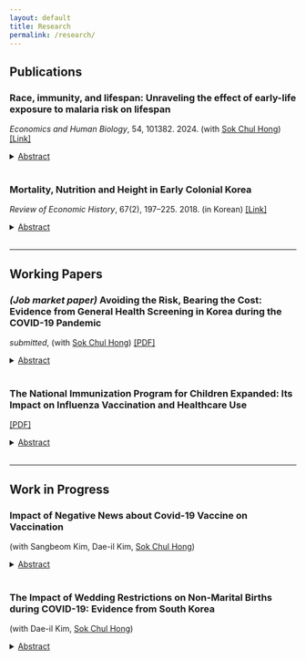 ```yaml
---
layout: default
title: Research
permalink: /research/
---
```


## Publications
### Race, immunity, and lifespan: Unraveling the effect of early-life exposure to malaria risk on lifespan
_Economics and Human Biology_, 54, 101382. 2024. (with [Sok Chul Hong](https://sites.google.com/site/sokchulhong/)) [[Link]](https://www.sciencedirect.com/science/article/abs/pii/S1570677X24000340?casa_token=6rZ-QF8LF54AAAAA:oy6mFTRYK66mXhDeRSFQ96u3W6N9xjhpuTA5d4UGECl43-tktt87SrE7iQKIj0RQbiv8chq6)
<details>
<summary><u>Abstract</u> </summary>
We investigate a historical experience to measure the long-term effect of malaria on lifespan among infected survivors and identify a factor that mitigates malaria’s effect.  
Using a sample of Union Army veterans born during the mid-19th century and their lifetime records, we show that exposure to high risk of malaria at birth or in early life substantially shortened their lifespan.  
The legacy of exposure to malaria is robust while controlling for lifetime socioeconomic and health conditions, fixed effects, and considering selection bias. Additionally, we include the US Colored Troops sample of black veterans to analyze racial differences in the effect of malaria exposure on lifespan.  
Exposure to malaria did not lead to a shorter lifespan among black veterans.  
Evidence suggests that genetic immunity to malaria in black veterans might contribute this heterogeneity.
</details>
<br>

### Mortality, Nutrition and Height in Early Colonial Korea
_Review of Economic History_, 67(2), 197–225. 2018. (in Korean) [[Link]](https://kiss.kstudy.com/Detail/Ar?key=3626004)
<details>
<summary><u>Abstract</u> </summary>
The determinants of stature can be changed in one country by the change of cultural and economic situation. The cases of western countries in 19th century are good example. Therefore, identifying the determinants is needed to understand the change of stature in colonial Korea. In this study, I used Prisoners’ cards made in prions that provide a lot of information about their characteristic. What I found is that disease environments were important factors to determine people’ stature in early colonial Korea. The change of the mortality rate that reflected disease environment explained the statural change. I analyzed influence of disease environment by year. There is no difference in the coefficient by year. The implication of this study is to identify factor determining statures in early colonial Korea.
</details>
<br>

---

## Working Papers
### <i>(Job market paper)</i> Avoiding the Risk, Bearing the Cost: Evidence from General Health Screening in Korea during the COVID-19 Pandemic
<i>submitted</i>, (with [Sok Chul Hong](https://sites.google.com/site/sokchulhong/)) [[PDF]](https://www.dropbox.com/scl/fi/x7knwah9umqeo7zt1qiv6/Avoiding-the-Risk-Bearing-the-Cost.pdf?rlkey=5tb1pp8ftkg9v0sw46thzuzlr&st=ro4n7zkk&dl=0)
<details>
<summary><u>Abstract</u> </summary>
This study examines the unintended health consequences of voluntary responses to COVID-19. We focus on general health screening in Korea, using administrative data linking medical claims and screening records. We find that screening rates declined sharply in 2020 relative to counterfactual trends, particularly among individuals at higher risk of chronic diseases. Next, we assess the effect of forgone screening using propensity score matching and event study designs. Our estimates show that individuals who missed screening would have been more likely to initiate care for chronic diseases if screened. Such delays in management lead to more advanced conditions at care initiation.
</details>
<br>

### The National Immunization Program for Children Expanded: Its Impact on Influenza Vaccination and Healthcare Use
[[PDF]](https://www.dropbox.com/scl/fi/l79saejfla0mxtsjwhkjj/The-National-Immunization-Program-for-Children-Expanded.pdf?rlkey=xpkw5o6hx0yhru2sd8cowg5oa&st=l37d351n&dl=0)
<details>
<summary><u>Abstract</u> </summary>
This study examines the impact of expanding the eligible age for child influenza vaccinations in Korea. To control for time trends in influenza vaccination rates, I estimate a difference-in-differences model using children not affected by the age expansion as a control group. Through this model, I find that expanding the program's eligible age significantly increased the vaccination rate of children aged 5-12 in the treatment group. This increase is mainly observed among households with incomes above the median, those with working mothers, and those living in areas with high access to healthcare facilities. Next, I use  National Health Information Database from the National Health Insurance Service (NHIS) to analyze changes in influenza-related healthcare utilization as the program's eligible age expanded. The results show that the estimates from the difference-in-differences model are not robust to time-varying confounding factors related to influenza incidence. To address this, I estimate a triple difference model that exploits temporal variation in the match between the influenza vaccine and prevalent viruses. The results show that influenza-related healthcare utilization decreased during periods of high match rates after the policy was implemented.
</details>
<br>

---

## Work in Progress
### Impact of Negative News about Covid-19 Vaccine on Vaccination
(with Sangbeom Kim, Dae-il Kim, [Sok Chul Hong](https://sites.google.com/site/sokchulhong/))
<details>
<summary><u>Abstract</u> </summary>
Informed decision-making is a fundamental mechanism within society, exemplified by vaccination choices. During the global COVID-19 pandemic, vaccination emerged as a crucial strategy for mitigating societal risks, yet uncertainty surrounding vaccine side effects persisted. This uncertainty is often exacerbated by the overwhelming volume of information available, leading individuals to selectively engage with preferred news narratives. This study examines the impact of exposure to negative information about vaccines on vaccination rates in South Korea. Our findings reveal a strong correlation between support for government vacc ination policies and individuals' political affiliations: those aligned with the government are more likely to endorse these policies, while opposition supporters tend to resist them. This trend arises from a preference for news sources that present negati ve content opposing official government views. To test this hypothesis, we employ text analysis to explore differences in coverage of "COVID-19 Vaccination" by conservative and liberal news outlets, revealing a pronounced negativity in reporting from certa in sources. Furthermore, by measuring exposure to conservative news outlets and analyzing regional variations prior to the pandemic, we demonstrate significant disparities in vaccination rates linked to the political orientation of news consumption. These results highlight the critical role of negative vaccine information in shaping public health decision-making.
</details>
<br>

### The Impact of Wedding Restrictions on Non-Marital Births during COVID-19: Evidence from South Korea 
(with Dae-il Kim, [Sok Chul Hong](https://sites.google.com/site/sokchulhong/))
<details>
<summary><u>Abstract</u> </summary>
During the COVID-19 pandemic, a steep increase in non-marital births was observed in South Korea, particularly among older mothers. We test the hypothesis that the increase in non marital births is a result of marriage delays caused by the pandemic. The COVID-19 pandemic likely raised the costs of marriage due to infection risks and quarantine policies restricting weddings. Consequently, individuals faced the decision of whether to postpone childbearing as a response to delayed marriage. However, the costs of delay could differ by age. In particular, older women may face higher costs, as late childbearing can negatively affect the health of their offspring. By exploiting variations in COVID-19 infection risk and wedding restrictions, this research will assess the pandemic’s impact on marriage postponements and explore whether non-marital births served as a strategy to offset the anticipated decline in child health due to delayed childbirth. The study’s findings are relevant as they highlight how the COVID 19 pandemic interacts with policy and cultural factors to create demographic effects.
</details>
